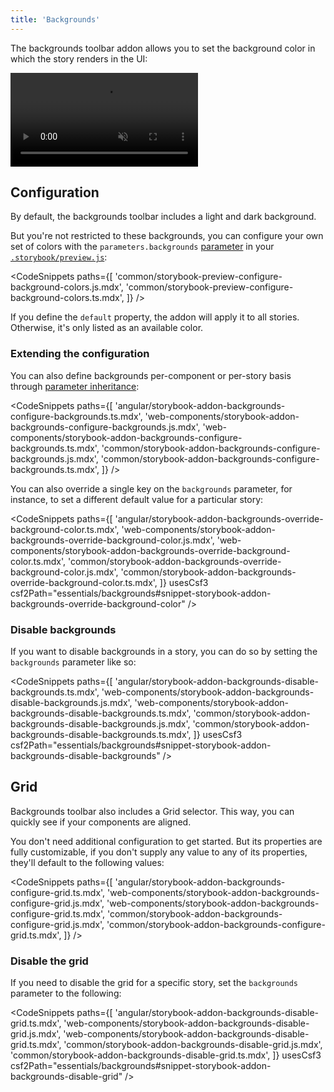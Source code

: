```yaml
---
title: 'Backgrounds'
---
```


The backgrounds toolbar addon allows you to set the background color in which the story renders in the UI:

<video autoPlay muted playsInline loop>
  <source
    src="addon-backgrounds-optimized.mp4"
    type="video/mp4"
  />
</video>

## Configuration

By default, the backgrounds toolbar includes a light and dark background.

But you're not restricted to these backgrounds, you can configure your own set of colors with the `parameters.backgrounds` [parameter](../02-writing-stories/parameters.md) in your [`.storybook/preview.js`](../08-configure/index.md#configure-story-rendering):

<!-- prettier-ignore-start -->

<CodeSnippets
  paths={[
    'common/storybook-preview-configure-background-colors.js.mdx',
    'common/storybook-preview-configure-background-colors.ts.mdx',
  ]}
/>

<!-- prettier-ignore-end -->

If you define the `default` property, the addon will apply it to all stories. Otherwise, it's only listed as an available color.

### Extending the configuration

You can also define backgrounds per-component or per-story basis through [parameter inheritance](../02-writing-stories/parameters.md#component-parameters):

<!-- prettier-ignore-start -->

<CodeSnippets
  paths={[
    'angular/storybook-addon-backgrounds-configure-backgrounds.ts.mdx',
    'web-components/storybook-addon-backgrounds-configure-backgrounds.js.mdx',
    'web-components/storybook-addon-backgrounds-configure-backgrounds.ts.mdx',
    'common/storybook-addon-backgrounds-configure-backgrounds.js.mdx',
    'common/storybook-addon-backgrounds-configure-backgrounds.ts.mdx',
  ]}
/>

<!-- prettier-ignore-end -->

You can also override a single key on the `backgrounds` parameter, for instance, to set a different default value for a particular story:

<!-- prettier-ignore-start -->

<CodeSnippets
  paths={[
    'angular/storybook-addon-backgrounds-override-background-color.ts.mdx',
    'web-components/storybook-addon-backgrounds-override-background-color.js.mdx',
    'web-components/storybook-addon-backgrounds-override-background-color.ts.mdx',
    'common/storybook-addon-backgrounds-override-background-color.js.mdx',
    'common/storybook-addon-backgrounds-override-background-color.ts.mdx',
  ]}
  usesCsf3
  csf2Path="essentials/backgrounds#snippet-storybook-addon-backgrounds-override-background-color"
/>

<!-- prettier-ignore-end -->

### Disable backgrounds

If you want to disable backgrounds in a story, you can do so by setting the `backgrounds` parameter like so:

<!-- prettier-ignore-start -->

<CodeSnippets
  paths={[
    'angular/storybook-addon-backgrounds-disable-backgrounds.ts.mdx',
    'web-components/storybook-addon-backgrounds-disable-backgrounds.js.mdx',
    'web-components/storybook-addon-backgrounds-disable-backgrounds.ts.mdx',
    'common/storybook-addon-backgrounds-disable-backgrounds.js.mdx',
    'common/storybook-addon-backgrounds-disable-backgrounds.ts.mdx',
  ]}
  usesCsf3
  csf2Path="essentials/backgrounds#snippet-storybook-addon-backgrounds-disable-backgrounds"
/>

<!-- prettier-ignore-end -->

## Grid

Backgrounds toolbar also includes a Grid selector. This way, you can quickly see if your components are aligned.

You don't need additional configuration to get started. But its properties are fully customizable, if you don't supply any value to any of its properties, they'll default to the following values:

<!-- prettier-ignore-start -->

<CodeSnippets
  paths={[
    'angular/storybook-addon-backgrounds-configure-grid.ts.mdx',
    'web-components/storybook-addon-backgrounds-configure-grid.js.mdx',
    'web-components/storybook-addon-backgrounds-configure-grid.ts.mdx',
    'common/storybook-addon-backgrounds-configure-grid.js.mdx',
    'common/storybook-addon-backgrounds-configure-grid.ts.mdx',
  ]}
/>

<!-- prettier-ignore-end -->

### Disable the grid

If you need to disable the grid for a specific story, set the `backgrounds` parameter to the following:

<!-- prettier-ignore-start -->

<CodeSnippets
  paths={[
    'angular/storybook-addon-backgrounds-disable-grid.ts.mdx',
    'web-components/storybook-addon-backgrounds-disable-grid.js.mdx',
    'web-components/storybook-addon-backgrounds-disable-grid.ts.mdx',
    'common/storybook-addon-backgrounds-disable-grid.js.mdx',
    'common/storybook-addon-backgrounds-disable-grid.ts.mdx',
  ]}
  usesCsf3
  csf2Path="essentials/backgrounds#snippet-storybook-addon-backgrounds-disable-grid"
/>

<!-- prettier-ignore-end -->
